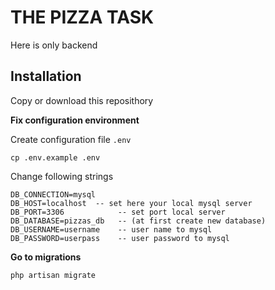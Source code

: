 # THE PIZZA TASK

Here is only backend

## Installation

Copy or download this reposithory

**Fix configuration environment**

Create configuration file `.env`

    cp .env.example .env

Change following strings

    DB_CONNECTION=mysql
    DB_HOST=localhost  -- set here your local mysql server
    DB_PORT=3306			-- set port local server
    DB_DATABASE=pizzas_db	-- (at first create new database) 
    DB_USERNAME=username	-- user name to mysql
    DB_PASSWORD=userpass	-- user password to mysql


**Go to migrations**

    php artisan migrate
	
	
	
